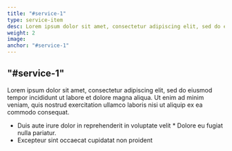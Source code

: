 ```yaml
---
title: "#service-1"
type: service-item
desc: Lorem ipsum dolor sit amet, consectetur adipiscing elit, sed do eiusmod tempor incididunt.
weight: 2
image: 
anchor: "#service-1"
---
```

## "#service-1"

Lorem ipsum dolor sit amet, consectetur adipiscing elit, sed do eiusmod tempor incididunt ut labore et dolore magna aliqua. Ut enim ad minim veniam, quis nostrud exercitation ullamco laboris nisi ut aliquip ex ea commodo consequat. 

* Duis aute irure dolor in reprehenderit in voluptate velit * Dolore eu fugiat nulla pariatur. 
* Excepteur sint occaecat cupidatat non proident

